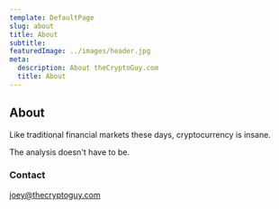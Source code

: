 ```yaml
---
template: DefaultPage
slug: about
title: About
subtitle:
featuredImage: ../images/header.jpg
meta:
  description: About theCryptoGuy.com
  title: About
---
```


## About

Like traditional financial markets these days, cryptocurrency is insane.

The analysis doesn't have to be.

### Contact

joey@thecryptoguy.com
